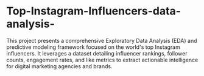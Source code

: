 # Top-Instagram-Influencers-data-analysis-
This project presents a comprehensive Exploratory Data Analysis (EDA) and predictive modeling framework focused on the world's top Instagram influencers. It leverages a dataset detailing influencer rankings, follower counts, engagement rates, and like metrics to extract actionable intelligence for digital marketing agencies and brands.
